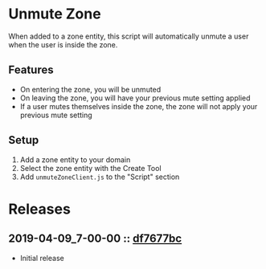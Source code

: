 # Unmute Zone
When added to a zone entity, this script will automatically unmute a user when the user is inside the zone.

## Features
- On entering the zone, you will be unmuted
- On leaving the zone, you will have your previous mute setting applied
- If a user mutes themselves inside the zone, the zone will not apply your previous mute setting

## Setup
1. Add a zone entity to your domain
2. Select the zone entity with the Create Tool
3. Add `unmuteZoneClient.js` to the "Script" section

# Releases

## 2019-04-09_7-00-00 :: [df7677bc](https://github.com/highfidelity/hifi-content/commit/df7677bc)
- Initial release